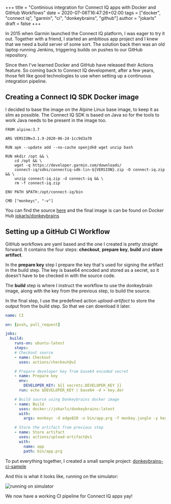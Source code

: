 +++
title = "Continious integration for Connect IQ apps with Docker and GitHub Workflows"
date = 2020-07-06T16:47:26+02:00
tags = ["docker", "connect iq", "garmin", "ci", "donkeybrains", "github"]
author = "jokarls"
draft = false
+++

In 2015 when Garmin launched the Connect IQ platform, I was eager to try it out. Together with a friend, I started an ambitious app project and I knew that we need a build server of some sort. The solution back then was an old laptop running Jenkins, triggering builds on pushes to our GitHub repository.

Since then I've learned Docker and GitHub have released their Actions feature. So coming back to Connect IQ development, after a few years, those felt like good technologies to use when setting up a continuous integration pipeline.

## Creating a Connect IQ SDK Docker image

I decided to base the image on the Alpine Linux base image, to keep it as slim as possible. The Connect IQ SDK is based on Java so for the tools to work Java needs to be present in the image too.

```Docker
FROM alpine:3.7

ARG VERSION=3.1.9-2020-06-24-1cc9d3a70

RUN apk --update add --no-cache openjdk8 wget unzip bash

RUN mkdir /opt && \
    cd /opt && \
    wget -q https://developer.garmin.com/downloads/
    connect-iq/sdks/connectiq-sdk-lin-${VERSION}.zip -O connect-iq.zip && \
    unzip connect-iq.zip -d connect-iq && \
    rm -f connect-iq.zip

ENV PATH $PATH:/opt/connect-iq/bin

CMD ["monkeyc", "-v"]
```

You can find the source [here](https://github.com/jokarls/donkeybrains) and the final image is can be found on Docker Hub [jokarls/donkeybrains](https://hub.docker.com/repository/docker/jokarls/donkeybrains)

## Setting up a GitHub CI Workflow

GitHub workflows are yaml based and the one I created is pretty straight forward. It contains the four steps: **checkout**, **prepare key**, **build** and **store artifact**.

In the **prepare key** step I prepare the key that's used for signing the artifact in the build step. The key is base64 encoded and stored as a secret, so it doesn't have to be checked in with the source code.

The **build** step is where I instruct the workflow to use the donkeybrain image, along with the key from the previous step, to build the source.

In the final step, I use the predefined action *upload-artifact* to store the output from the build step. So that we can download it later.

```yml
name: CI

on: [push, pull_request]

jobs:
  build:
    runs-on: ubuntu-latest
    steps:
    # Checkout source
    - name: Checkout
      uses: actions/checkout@v2

    # Prepare developer key from base64 encoded secret
    - name: Prepare key
      env:
        DEVELOPER_KEY: ${{ secrets.DEVELOPER_KEY }}
      run: echo $DEVELOPER_KEY | base64 -d > key.der

    # Build source using Donkeybrains docker image
    - name: Build
      uses: docker://jokarls/donkeybrains:latest
      with:
        args: monkeyc -d edge820 -o bin/app.prg -f monkey.jungle -y key.der

    # Store the artifact from previous step
    - name: Store artifact
      uses: actions/upload-artifact@v1
      with:
        name: app
        path: bin/app.prg
```

To put everything together, I created a small sample project: [donkeybrains-ci-sample](https://github.com/jokarls/donkeybrains-ci-sample)

And this is what it looks like, running on the simulator:

![running on simulator](/post/donkeybrains/simulator.png)

We now have a working CI pipeline for Connect IQ apps yay!


